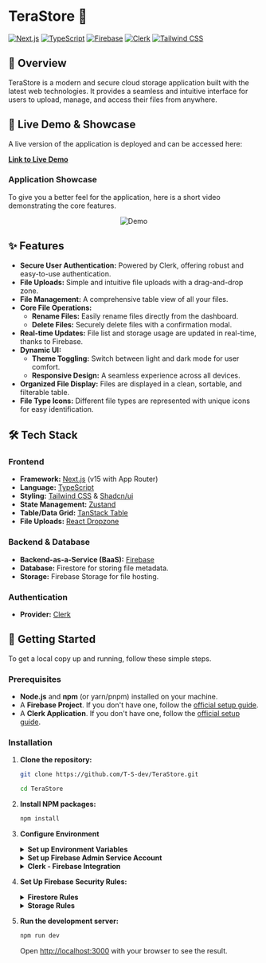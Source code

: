 # TeraStore 📂

[![Next.js](https://img.shields.io/badge/Next.js-000000?style=for-the-badge&logo=nextdotjs&logoColor=white)](https://nextjs.org/)
[![TypeScript](https://img.shields.io/badge/TypeScript-3178C6?style=for-the-badge&logo=typescript&logoColor=white)](https://www.typescriptlang.org/)
[![Firebase](https://img.shields.io/badge/Firebase-FFCA28?style=for-the-badge&logo=firebase&logoColor=black)](https://firebase.google.com/)
[![Clerk](https://img.shields.io/badge/Clerk-6C47FF?style=for-the-badge&logo=clerk&logoColor=white)](https://clerk.com/)
[![Tailwind CSS](https://img.shields.io/badge/Tailwind_CSS-38B2AC?style=for-the-badge&logo=tailwind-css&logoColor=white)](https://tailwindcss.com/)

## 🎯 Overview

TeraStore is a modern and secure cloud storage application built with the latest web technologies. It provides a seamless and intuitive interface for users to upload, manage, and access their files from anywhere.

## 🎥 Live Demo & Showcase

A live version of the application is deployed and can be accessed here:

**[Link to Live Demo]()**

### Application Showcase

To give you a better feel for the application, here is a short video demonstrating the core features.

<div align="center">

![Demo](https://github.com/T-S-dev/github-readme-demo-videos/blob/main/TerastoreDemo.webp)

</div>

## ✨ Features

- **Secure User Authentication:** Powered by Clerk, offering robust and easy-to-use authentication.
- **File Uploads:** Simple and intuitive file uploads with a drag-and-drop zone.
- **File Management:** A comprehensive table view of all your files.
- **Core File Operations:**
  - **Rename Files:** Easily rename files directly from the dashboard.
  - **Delete Files:** Securely delete files with a confirmation modal.
- **Real-time Updates:** File list and storage usage are updated in real-time, thanks to Firebase.
- **Dynamic UI:**
  - **Theme Toggling:** Switch between light and dark mode for user comfort.
  - **Responsive Design:** A seamless experience across all devices.
- **Organized File Display:** Files are displayed in a clean, sortable, and filterable table.
- **File Type Icons:** Different file types are represented with unique icons for easy identification.

## 🛠️ Tech Stack

### Frontend

- **Framework:** [Next.js](https://nextjs.org/) (v15 with App Router)
- **Language:** [TypeScript](https://www.typescriptlang.org/)
- **Styling:** [Tailwind CSS](https://tailwindcss.com/) & [Shadcn/ui](https://ui.shadcn.com/)
- **State Management:** [Zustand](https://github.com/pmndrs/zustand)
- **Table/Data Grid:** [TanStack Table](https://tanstack.com/table/v8)
- **File Uploads:** [React Dropzone](https://react-dropzone.js.org/)

### Backend & Database

- **Backend-as-a-Service (BaaS):** [Firebase](https://firebase.google.com/)
- **Database:** Firestore for storing file metadata.
- **Storage:** Firebase Storage for file hosting.

### Authentication

- **Provider:** [Clerk](https://clerk.com/)

## 🚀 Getting Started

To get a local copy up and running, follow these simple steps.

### Prerequisites

- **Node.js** and **npm** (or yarn/pnpm) installed on your machine.
- A **Firebase Project**. If you don't have one, follow the [official setup guide](https://firebase.google.com/docs/web/setup).
- A **Clerk Application**. If you don't have one, follow the [official setup guide](https://clerk.com/docs/quickstarts/setup-clerk).

### Installation

1.  **Clone the repository:**

    ```sh
    git clone https://github.com/T-S-dev/TeraStore.git

    cd TeraStore
    ```

2.  **Install NPM packages:**

    ```sh
    npm install
    ```

3.  **Configure Environment**

    <details> 
    <summary><strong>Set up Environment Variables</strong></summary>

    - Create a file named `.env.local` in the root of the project and add the following, replacing the values with your own keys from your Clerk and Firebase dashboards.

      ```env
      # Clerk Environment Variables

      NEXT_PUBLIC_CLERK_PUBLISHABLE_KEY=
      CLERK_SECRET_KEY=

      NEXT_PUBLIC_CLERK_SIGN_IN_URL=/sign-in
      NEXT_PUBLIC_CLERK_SIGN_UP_URL=/sign-up

      # Firebase Environment Variables
      NEXT_PUBLIC_FIREBASE_API_KEY=
      NEXT_PUBLIC_FIREBASE_AUTH_DOMAIN=
      NEXT_PUBLIC_FIREBASE_PROJECT_ID=
      NEXT_PUBLIC_FIREBASE_STORAGE_BUCKET=
      NEXT_PUBLIC_FIREBASE_MESSAGING_SENDER_ID=
      NEXT_PUBLIC_FIREBASE_APP_ID=
      ```

    </details>

    <details> 
    <summary><strong>Set up Firebase Admin Service Account</strong></summary>

    1.  In your Firebase Project Console, go to **Project settings** ⚙️ -> **Service accounts**.

    2.  Click **"Generate new private key"** and rename the downloaded file to `firebase_service_key.json`.
    3.  Place this file in the **root directory** of your project.
        > ⚠️ CRITICAL: This file is a secret and should NEVER be committed to Git. It has already been added to `.gitignore`

    </details>

    <details> 
    <summary><strong>Clerk - Firebase Integration</strong></summary>

    - Enable Firebase Integration with Clerk, walkthrough can be found at [Official Clerk Firebase Integration Guide](https://clerk.com/docs/integrations/databases/firebase)

    </details>

4.  **Set Up Firebase Security Rules:**

    <details> 
    <summary><strong>Firestore Rules</strong></summary>

    1.  Navigate to the Firestore Database section, then select the Rules tab.

    2.  Paste the following rules into the editor and click Publish.
        ```
        rules_version = '2';
        
        service cloud.firestore {
          match /databases/{database}/documents {
            // Allow users to read and write only their own documents
            match /users/{userId}/{allPaths=**} {
              allow read, write: if request.auth != null && request.auth.uid == userId;
            }
          }
        }
        ```

    </details>

    <details> 
    <summary><strong>Storage Rules</strong></summary>

    1.  Navigate to the Firestore Database section, then select the Rules tab.

    2.  Paste the following rules into the editor and click Publish.
        ```
        rules_version = '2';

        service firebase.storage {
          match /b/{bucket}/o {
            match /users/{userId}/{allPaths=**} {
              allow read, delete: if request.auth != null && request.auth.uid == userId;
              allow write: if request.resource.size <= 20 * 1024 * 1024 && request.auth != null && request.auth.uid == userId;
            }
          }
        }
        ```

    </details>

5.  **Run the development server:**

    ```sh
    npm run dev
    ```

    Open [http://localhost:3000](http://localhost:3000) with your browser to see the result.
